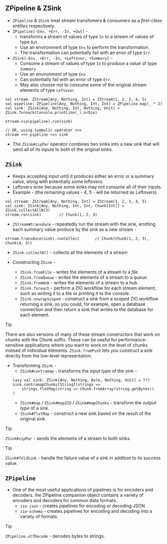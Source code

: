 ## ZPipeline & ZSink

- `ZPipeline` & `ZSink` treat stream transfomers & consumers as a _first-class entities_ respectively.
- `ZPipeline[-Env, +Err, -In, +Out]` -
    - transforms a stream of values of type `In` to a stream of values of type `Out`. 
    - Use an environment of type `Env` to perform the transformation.
    - The transformation can potentially fail with an error of type `Err`.
- `ZSink[-Env, +Err, -In, +Leftover, +Summary]` -
    - Consume a stream of values of type `In` to produce a value of type `Summary`
    - Use an environment of type `Env`
    - Can potentially fail with an error of type `Err`.
    - May also choose not to consume some of the original stream elements of type `Leftover`

```
val stream: ZStream[Any, Nothing, Int] = ZStream(1, 2, 3, 4, 5)
val pipeline: ZPipeline[Any, Nothing, Int, Int] = ZPipeline.map(_ * 2)
val sink: ZSink[Any, Nothing, Int, Nothing, Unit] = ZSink.foreach(Console.printLine(_).orDie)

stream.via(pipeline).run(sink)

// OR, using symbolic operator >>>
stream >>> pipeline >>> sink
```

- The `ZSink#zipPar` operator combines two sinks into a new sink that will send all of its inputs to both of the original sinks.

## `ZSink`

- Keeps accepting input until it produces either an error or a summary value, along with potentially some leftovers.
- Leftovers arise because some sinks may not consume all of their inputs.
- Example - (the remaining values - 4, 5 - will be returned as Leftovers)
```
val stream: ZStream[Any, Nothing, Int] = ZStream(1, 2, 3, 4, 5)
val sink: ZSink[Any, Nothing, Int, Int, Chunk[Int]] = ZSink.collectAllN(3)
stream.run(sink)        // Chunk(1, 2, 3)
```

- `ZStream#transduce` - repeatedly run the stream with the sink, emitting each summary value produce by the sink as a new stream -
```
stream.transduce(sink).runCollect       // Chunk(Chunk(1, 2, 3), Chunk(4, 5))
```

- `ZSink.collectAll` - collects all the elements of a stream

- Constructing `ZSink` -
    - `ZSink.fromFile` - writes the elements of a stream to a _file_.
    - `ZSink.fromQueue` - writes the elements of a stream to a _queue_.
    - `ZSink.fromHub` - writes the elements of a stream to a _hub_.
    - `ZSink.foreach` - perform a ZIO workflow for each stream element, such as writing it to a file or printing it to the console.
    - `ZSink.unwrapScoped` - construct a sink from a scoped ZIO workflow returning a sink, so you could, for example, open a database connection and then return a sink that writes to the database for each element.

> [!TIP]
> There are also versions of many of these stream constructors that work on chunks with the Chunk suffix. These can be useful for performance-sensitive applications where you want to work on the level of chunks instead of individual elements.
> `ZSink.fromPush` lets you construct a sink directly from the low-level representation.

- Transforming `ZSink` -
    - `ZSink#contramap` - transforms the _input type_ of the sink -
    ```
    lazy val sink: ZSink[Any, Nothing, Byte, Nothing, Unit] = ???
    sink.contramapChunks[String](strings =>
        strings.flatMap(string => Chunk.fromArray(string.getBytes))
    )
    ```
    - `ZSink#map` / `ZSink#mapZIO` / `ZSink#mapChunks` - transform the _output type_ of a sink.
    - `ZSink#flatMap` - construct a new sink based on the result of the original sink.

> [!TIP]
> `ZSink#zipPar` - sends the elements of a stream to both sinks.

> [!TIP]
> `ZSink#foldSink` - handle the failure value of a sink in addition to its success value.

## `ZPipeline`

- One of the most useful applications of pipelines is for encoders and decoders. Ihe ZPipeline companion object contains a variety of encoders and decoders for common data formats.
    - `zio-json` - creates pipelines for encoding or decoding JSON
    - `zio-schema` - creates pipelines for encoding and decoding into a variety of formats.

> [!TIP]
> `ZPipeline.utfDecode` - decodes bytes to strings.
